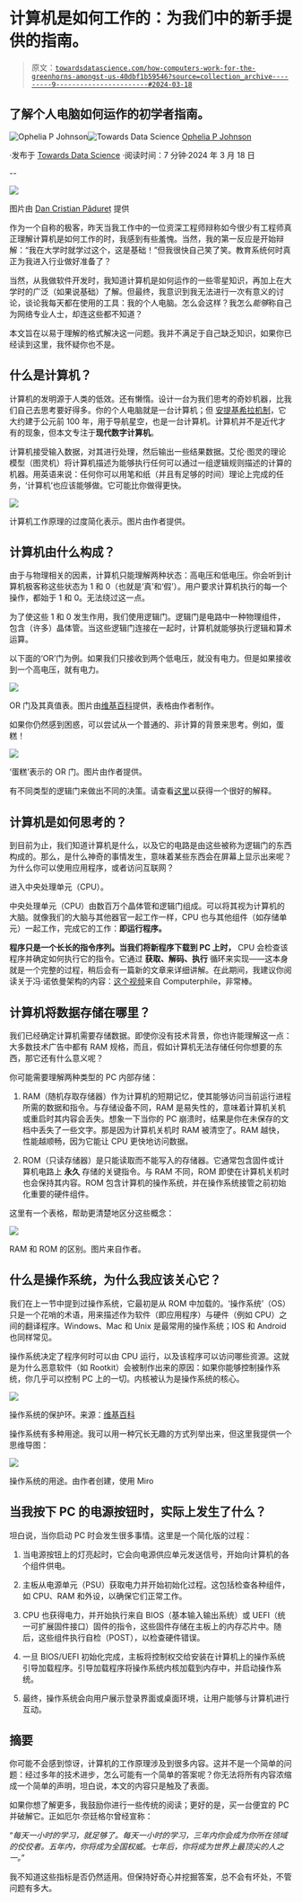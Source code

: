 # 计算机是如何工作的：为我们中的新手提供的指南。

> 原文：[`towardsdatascience.com/how-computers-work-for-the-greenhorns-amongst-us-40dbf1b59546?source=collection_archive---------9-----------------------#2024-03-18`](https://towardsdatascience.com/how-computers-work-for-the-greenhorns-amongst-us-40dbf1b59546?source=collection_archive---------9-----------------------#2024-03-18)

## 了解个人电脑如何运作的初学者指南。

[](https://opheliapjohnson.medium.com/?source=post_page---byline--40dbf1b59546--------------------------------)![Ophelia P Johnson](https://opheliapjohnson.medium.com/?source=post_page---byline--40dbf1b59546--------------------------------)[](https://towardsdatascience.com/?source=post_page---byline--40dbf1b59546--------------------------------)![Towards Data Science](https://towardsdatascience.com/?source=post_page---byline--40dbf1b59546--------------------------------) [Ophelia P Johnson](https://opheliapjohnson.medium.com/?source=post_page---byline--40dbf1b59546--------------------------------)

·发布于 [Towards Data Science](https://towardsdatascience.com/?source=post_page---byline--40dbf1b59546--------------------------------) ·阅读时间：7 分钟·2024 年 3 月 18 日

--

![](img/30b1b4ad71a149fcecc389992a8d02cc.png)

图片由 [Dan Cristian Pădureț](https://www.pexels.com/photo/blue-and-yellow-phone-modules-1476321/) 提供

作为一个自称的极客，昨天当我工作中的一位资深工程师辩称如今很少有工程师真正理解计算机是如何工作的时，我感到有些羞愧。当然，我的第一反应是开始辩解：“我在大学时就学过这个，这是基础！”但我很快自己笑了笑。教育系统何时真正为我进入行业做好准备了？

当然，从我做软件开发时，我知道计算机是如何运作的一些零星知识，再加上在大学时的广泛（如果说基础）了解。但最终，我意识到我无法进行一次有意义的讨论，谈论我每天都在使用的工具：我的个人电脑。怎么会这样？我怎么*能够*称自己为网络专业人士，却连这些都不知道？

本文旨在以易于理解的格式解决这一问题。我并不满足于自己缺乏知识，如果你已经读到这里，我怀疑你也不是。

## 什么是计算机？

计算机的发明源于人类的低效。还有懒惰。设计一台为我们思考的奇妙机器，比我们自己去思考要好得多。你的个人电脑就是一台计算机；但 [安提基希拉机制](https://www.thephysicsmill.com/2014/09/06/non-digital-computers/)，它大约建于公元前 100 年，用于导航星空，也是一台计算机。计算机并不是近代才有的现象，但本文专注于**现代数字计算机**。

计算机接受输入数据，对其进行处理，然后输出一些结果数据。艾伦·图灵的理论模型（图灵机）将计算机描述为能够执行任何可以通过一组逻辑规则描述的计算的机器。用英语来说：任何你可以用笔和纸（并且有足够的时间）理论上完成的任务，‘计算机’也应该能够做。它可能比你做得更快。

![](img/ee2ba1b4b7b568c25ea0ba670188245c.png)

计算机工作原理的过度简化表示。图片由作者提供。

## 计算机由什么构成？

由于与物理相关的因素，计算机只能理解两种状态：高电压和低电压。你会听到计算机极客称这些状态为 1 和 0（也就是‘真’和‘假’）。用户要求计算机执行的每一个操作，都始于 1 和 0。无法绕过这一点。

为了使这些 1 和 0 发生作用，我们使用逻辑门。逻辑门是电路中一种物理组件，包含（许多）晶体管。当这些逻辑门连接在一起时，计算机就能够执行逻辑和算术运算。

以下面的‘OR’门为例。如果我们只接收到两个低电压，就没有电力。但是如果接收到一个高电压，就有电力。

![](img/c9a31841444258cd73e1a0f11066b99a.png)

OR 门及其真值表。图片由[维基百科](https://en.wikipedia.org/wiki/OR_gate)提供，表格由作者制作。

如果你仍然感到困惑，可以尝试从一个普通的、非计算的背景来思考。例如，蛋糕！

![](img/b70a0caaefbfe2c3d97243fc7fe07c0b.png)

‘蛋糕’表示的 OR 门。图片由作者提供。

有不同类型的逻辑门来做出不同的决策。请查看[这里](https://www.khanacademy.org/computing/computers-and-internet/xcae6f4a7ff015e7d:computers/xcae6f4a7ff015e7d:logic-gates-and-circuits/a/logic-gates#:~:text=A%20logic%20gate%20is%20a,than%20a%20single%20binary%20digit.)以获得一个很好的解释。

## 计算机是如何思考的？

到目前为止，我们知道计算机是什么，以及它的电路是由这些被称为逻辑门的东西构成的。那么，是什么神奇的事情发生，意味着某些东西会在屏幕上显示出来呢？为什么你可以使用应用程序，或者访问互联网？

进入中央处理单元（CPU）。

中央处理单元（CPU）由数百万个晶体管和逻辑门组成。可以将其视为计算机的大脑。就像我们的大脑与其他器官一起工作一样，CPU 也与其他组件（如存储单元）一起工作，完成它的工作：**即运行程序。**

**程序只是一个长长的指令序列。当我们将新程序下载到 PC 上时，** CPU 会检查该程序并确定如何执行它的指令。它通过 **获取、解码、执行** 循环来实现——这本身就是一个完整的过程，稍后会有一篇新的文章来详细讲解。在此期间，我建议你阅读关于冯·诺依曼架构的内容：[这个视频](https://www.youtube.com/watch?v=Ml3-kVYLNr8)来自 Computerphile，非常棒。

## 计算机将数据存储在哪里？

我们已经确定计算机需要存储数据。即使你没有技术背景，你也许能理解这一点：大多数技术广告中都有 RAM 规格，而且，假如计算机无法存储任何你想要的东西，那它还有什么意义呢？

你可能需要理解两种类型的 PC 内部存储：

1.  RAM（随机存取存储器）作为计算机的短期记忆，使其能够访问当前运行进程所需的数据和指令。与存储设备不同，RAM 是易失性的，意味着计算机关机或重启时其内容会丢失。想象一下当你的 PC 崩溃时，结果是你在未保存的文档中丢失了一些文字。那是因为计算机关机时 RAM 被清空了。RAM 越快，性能越顺畅，因为它能让 CPU 更快地访问数据。

1.  ROM（只读存储器）是只能读取而不能写入的存储器。它通常包含固件或计算机电路上 **永久** 存储的关键指令。与 RAM 不同，ROM 即使在计算机关机时也会保持其内容。ROM 包含计算机的操作系统，并在操作系统接管之前初始化重要的硬件组件。

这里有一个表格，帮助更清楚地区分这些概念：

![](img/be6a7a671830750f659727d4e5d479f5.png)

RAM 和 ROM 的区别。图片来自作者。

## 什么是操作系统，为什么我应该关心它？

我们在上一节中提到过操作系统，它最初是从 ROM 中加载的。‘操作系统’（OS）只是一个花哨的术语，用来描述作为软件（即应用程序）与硬件（例如 CPU）之间的翻译程序。Windows、Mac 和 Unix 是最常用的操作系统；IOS 和 Android 也同样常见。

操作系统决定了程序何时可以由 CPU 运行，以及该程序可以访问哪些资源。这就是为什么恶意软件（如 Rootkit）会被制作出来的原因：如果你能够控制操作系统，你几乎可以控制 PC 上的一切。内核被认为是操作系统的核心。

![](img/ab7979423b4cf35eea05301a7be4b9d2.png)

操作系统的保护环。来源：[维基百科](https://en.wikipedia.org/wiki/Protection_ring)

操作系统有多种用途。我可以用一种冗长无趣的方式列举出来，但这里我提供一个思维导图：

![](img/835559aeeb1392651de7bd1178e9c63f.png)

操作系统的用途。由作者创建，使用 Miro

## 当我按下 PC 的电源按钮时，实际上发生了什么？

坦白说，当你启动 PC 时会发生很多事情。这里是一个简化版的过程：

1.  当电源按钮上的灯亮起时，它会向电源供应单元发送信号，开始向计算机的各个组件供电。

1.  主板从电源单元（PSU）获取电力并开始初始化过程。这包括检查各种组件，如 CPU、RAM 和外设，以确保它们正常工作。

1.  CPU 也获得电力，并开始执行来自 BIOS（基本输入输出系统）或 UEFI（统一可扩展固件接口）固件的指令，这些固件存储在主板上的内存芯片中。随后，这些组件执行自检（POST），以检查硬件错误。

1.  一旦 BIOS/UEFI 初始化完成，主板将控制权交给安装在计算机上的操作系统引导加载程序。引导加载程序将操作系统内核加载到内存中，并启动操作系统。

1.  最终，操作系统会向用户展示登录界面或桌面环境，让用户能够与计算机进行互动。

## 摘要

你可能不会感到惊讶，计算机的工作原理涉及到很多内容。这并不是一个简单的问题：经过多年的技术进步，怎么可能有一个简单的答案呢？你无法将所有内容浓缩成一个简单的声明，坦白说，本文的内容只是触及了表面。

如果你想了解更多，我鼓励你进行一些传统的阅读；更好的是，买一台便宜的 PC 并破解它。正如厄尔·奈廷格尔曾经宣称：

“*每天一小时的学习，就足够了。每天一小时的学习，三年内你会成为你所在领域的佼佼者。五年内，你将成为全国权威。七年后，你将成为世界上最顶尖的人之一。*”

我不知道这些指标是否仍然适用。但保持好奇心并挖掘答案，总不会有坏处，不管问题有多大。
